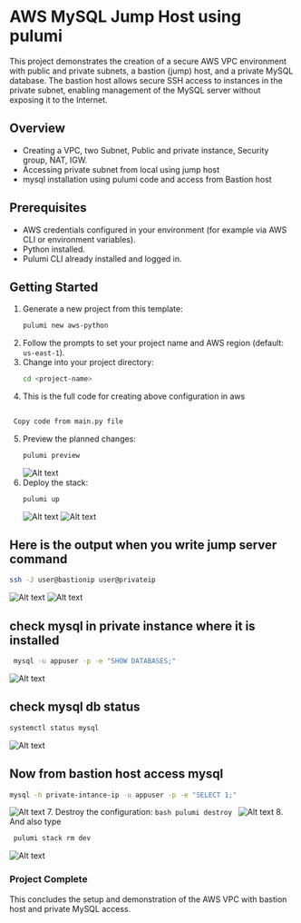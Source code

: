  # AWS MySQL Jump Host using pulumi

 This project demonstrates the creation of a secure AWS VPC environment with public and private subnets, a bastion (jump) host, and a private MySQL database. The bastion host allows secure SSH access to instances in the private subnet, enabling management of the MySQL server without exposing it to the Internet.

 ## Overview

  - Creating a VPC, two Subnet, Public and private instance, Security group, NAT, IGW.
  - Accessing private subnet from local using jump host
  - mysql installation using pulumi code and access from Bastion host

 ## Prerequisites

 - AWS credentials configured in your environment (for example via AWS CLI or environment variables).
 - Python installed.
 - Pulumi CLI already installed and logged in.

 ## Getting Started

 1. Generate a new project from this template:
    ```bash
    pulumi new aws-python
    ```
 2. Follow the prompts to set your project name and AWS region (default: `us-east-1`).
 3. Change into your project directory:
    ```bash
    cd <project-name>
    ```
 4. This is the full code for creating above configuration in aws
   ```bash
    
    Copy code from main.py file 

   ```
 5. Preview the planned changes:
    ```bash
    pulumi preview
    ```
    ![Alt text](images/1.%20pulumi%20preview.png)
 6. Deploy the stack:
    ```bash
    pulumi up
    ```
    ![Alt text](images/2.%20pulumi%20up.png)
    ![Alt text](images/3.%20pulumi%20up%20yes.png)
 
 ## Here is the output when you write jump server command
   ```bash
   ssh -J user@bastionip user@privateip
   ```
   ![Alt text](images/4.%20jump.png)
   ![Alt text](images/5.%20jump.png)

 ## check mysql in private instance where it is installed
  ```bash
   mysql -u appuser -p -e "SHOW DATABASES;"
  ```
  ![Alt text](images/6.%20mysql%20db%20.png)
 ## check mysql db status
  ```bash
  systemctl status mysql
  ```
  ![Alt text](images/7.%20mysql%20status.png)
  
  ## Now from bastion host access mysql
  ```bash
  mysql -h private-intance-ip -u appuser -p -e "SELECT 1;"
  ``` 
  ![Alt text](images/8.%20bastion%20host%20to%20mysql.png)
 7. Destroy the configuration:
    ```bash
    pulumi destroy
    ```
 ![Alt text](images/9.%20pulumi%20destroy.png)
 8. And also type
   ```bash
    pulumi stack rm dev
   ```
  ![Alt text](images/10.%20pulumi%20destroy.png)


### Project Complete
This concludes the setup and demonstration of the AWS VPC with bastion host and private MySQL access.
 
